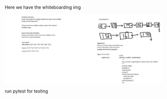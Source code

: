 Here we have the whiteboarding img 

![WhiteBoardingImg](../../../assets/whiteboarding2.png)

run pytest for testing 